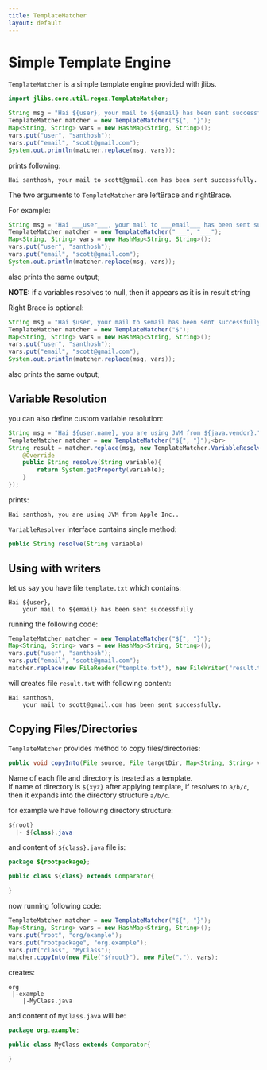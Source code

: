 ```yaml
---
title: TemplateMatcher
layout: default
---
```


# Simple Template Engine #

`TemplateMatcher` is a simple template engine provided with jlibs.

~~~java
import jlibs.core.util.regex.TemplateMatcher;

String msg = "Hai ${user}, your mail to ${email} has been sent successfully.";
TemplateMatcher matcher = new TemplateMatcher("${", "}");
Map<String, String> vars = new HashMap<String, String>();
vars.put("user", "santhosh");
vars.put("email", "scott@gmail.com");
System.out.println(matcher.replace(msg, vars));
~~~

prints following:

~~~
Hai santhosh, your mail to scott@gmail.com has been sent successfully.
~~~

The two arguments to `TemplateMatcher` are leftBrace and rightBrace.

For example:

~~~java
String msg = "Hai ___user___, your mail to ___email___ has been sent successfully.";
TemplateMatcher matcher = new TemplateMatcher("___", "___");
Map<String, String> vars = new HashMap<String, String>();
vars.put("user", "santhosh");
vars.put("email", "scott@gmail.com");
System.out.println(matcher.replace(msg, vars));
~~~

also prints the same output;


**NOTE:** if a variables resolves to null, then it appears as it is in result string

Right Brace is optional:

~~~java
String msg = "Hai $user, your mail to $email has been sent successfully.";
TemplateMatcher matcher = new TemplateMatcher("$");
Map<String, String> vars = new HashMap<String, String>();
vars.put("user", "santhosh");
vars.put("email", "scott@gmail.com");
System.out.println(matcher.replace(msg, vars));
~~~

also prints the same output;

## Variable Resolution ##

you can also define custom variable resolution:

~~~java
String msg = "Hai ${user.name}, you are using JVM from ${java.vendor}.";
TemplateMatcher matcher = new TemplateMatcher("${", "}");<br>
String result = matcher.replace(msg, new TemplateMatcher.VariableResolver(){
    @Override
    public String resolve(String variable){
        return System.getProperty(variable);
    }
});
~~~

prints:

~~~
Hai santhosh, you are using JVM from Apple Inc..
~~~

`VariableResolver` interface contains single method:

~~~java
public String resolve(String variable)
~~~

## Using with writers ##

let us say you have file `template.txt` which contains:

~~~
Hai ${user},
    your mail to ${email} has been sent successfully.
~~~

running the following code:

~~~java
TemplateMatcher matcher = new TemplateMatcher("${", "}");
Map<String, String> vars = new HashMap<String, String>();
vars.put("user", "santhosh");
vars.put("email", "scott@gmail.com");
matcher.replace(new FileReader("templte.txt"), new FileWriter("result.txt"), vars);
~~~

will creates file `result.txt` with following content:

~~~
Hai santhosh,
    your mail to scott@gmail.com has been sent successfully.
~~~

## Copying Files/Directories ##

`TemplateMatcher` provides method to copy files/directories:

~~~java
public void copyInto(File source, File targetDir, Map<String, String> variables) throws IOException;
~~~

Name of each file and directory is treated as a template.  
If name of directory is `${xyz}` after applying template, if resolves to `a/b/c`,  
then it expands into the directory structure `a/b/c`.

for example we have following directory structure:

~~~java
${root}
  |- ${class}.java
~~~

and content of `${class}.java` file is:

~~~java
package ${rootpackage};

public class ${class} extends Comparator{

}
~~~

now running following code:

~~~java
TemplateMatcher matcher = new TemplateMatcher("${", "}");
Map<String, String> vars = new HashMap<String, String>();
vars.put("root", "org/example");
vars.put("rootpackage", "org.example");
vars.put("class", "MyClass");
matcher.copyInto(new File("${root}"), new File("."), vars);
~~~

creates:

~~~
org
 |-example
    |-MyClass.java
~~~

and content of `MyClass.java` will be:

~~~java
package org.example;

public class MyClass extends Comparator{

}
~~~
